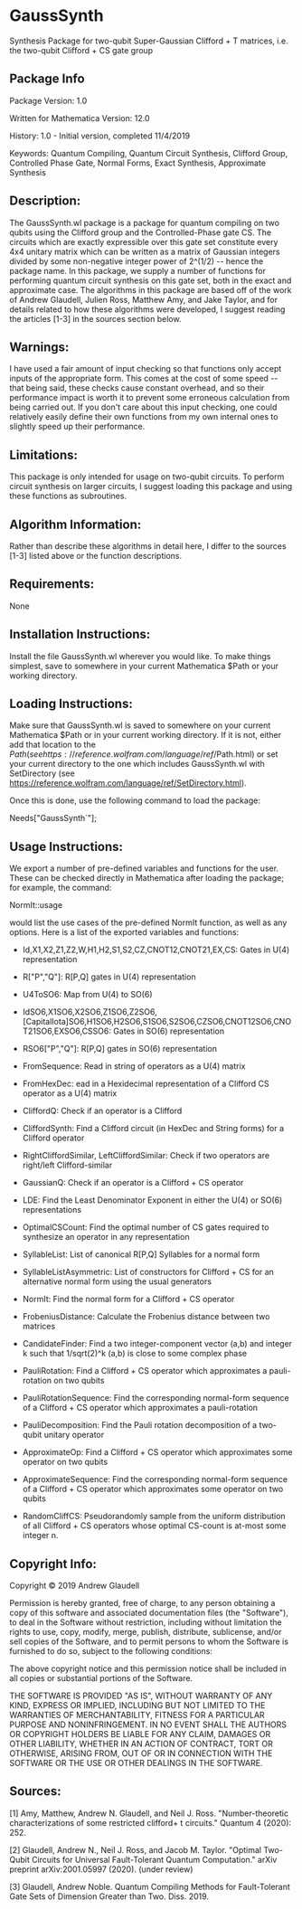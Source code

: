 # GaussSynth
Synthesis Package for two-qubit Super-Gaussian Clifford + T matrices, i.e. the two-qubit Clifford + CS gate group

## Package Info

Package Version: 1.0


Written for Mathematica Version: 12.0


History:
1.0 - Initial version, completed 11/4/2019


Keywords: Quantum Compiling, Quantum Circuit Synthesis, Clifford Group, Controlled Phase Gate, Normal Forms, Exact Synthesis, Approximate Synthesis


## Description:
The GaussSynth.wl package is a package for quantum compiling on two qubits using the Clifford group and the Controlled-Phase gate CS. The circuits which are exactly expressible over this gate set constitute every 4x4 unitary matrix which can be written as a matrix of Gaussian integers divided by some non-negative integer power of 2^(1/2) -- hence the package name. In this package, we supply a number of functions for performing quantum circuit synthesis on this gate set, both in the exact and approximate case. The algorithms in this package are based off of the work of Andrew Glaudell, Julien Ross, Matthew Amy, and Jake Taylor, and for details related to how these algorithms were developed, I suggest reading the articles [1-3] in the sources section below.


## Warnings:
I have used a fair amount of input checking so that functions only accept inputs of the appropriate form. This comes at the cost of some speed -- that being said, these checks cause constant overhead, and so their performance impact is worth it to prevent some erroneous calculation from being carried out. If you don't care about this input checking, one could relatively easily define their own functions from my own internal ones to slightly speed up their performance.


## Limitations:
This package is only intended for usage on two-qubit circuits. To perform circuit synthesis on larger circuits, I suggest loading this package and using these functions as subroutines.


## Algorithm Information:
Rather than describe these algorithms in detail here, I differ to the sources [1-3] listed above or the function descriptions.


## Requirements:
None


## Installation Instructions:
Install the file GaussSynth.wl wherever you would like. To make things simplest, save to somewhere in your current Mathematica $Path or your working directory.


## Loading Instructions:
Make sure that GaussSynth.wl is saved to somewhere on your current Mathematica $Path or in your current working directory. If it is not, either add that location to the $Path (see https://reference.wolfram.com/language/ref/$Path.html) or set your current directory to the one which includes GaussSynth.wl with SetDirectory (see https://reference.wolfram.com/language/ref/SetDirectory.html).

Once this is done, use the following command to load the package:

Needs["GaussSynth`"];


## Usage Instructions:

We export a number of pre-defined variables and functions for the user. These can be checked directly in Mathematica after loading the package; for example, the command:

NormIt::usage

would list the use cases of the pre-defined NormIt function, as well as any options. Here is a list of the exported variables and functions:

- Id,X1,X2,Z1,Z2,W,H1,H2,S1,S2,CZ,CNOT12,CNOT21,EX,CS: Gates in U(4) representation

- R["P","Q"]: R[P,Q] gates in U(4) representation

- U4ToSO6: Map from U(4) to SO(6)

- IdSO6,X1SO6,X2SO6,Z1SO6,Z2SO6,\[CapitalIota]SO6,H1SO6,H2SO6,S1SO6,S2SO6,CZSO6,CNOT12SO6,CNOT21SO6,EXSO6,CSSO6: Gates in SO(6) representation

- RSO6["P","Q"]: R[P,Q] gates in SO(6) representation

- FromSequence: Read in string of operators as a U(4) matrix

- FromHexDec: ead in a Hexidecimal representation of a Clifford CS operator as a U(4) matrix

- CliffordQ: Check if an operator is a Clifford

- CliffordSynth: Find a Clifford circuit (in HexDec and String forms) for a Clifford operator

- RightCliffordSimilar, LeftCliffordSimilar: Check if two operators are right/left Clifford-similar

- GaussianQ: Check if an operator is a Clifford + CS operator

- LDE: Find the Least Denominator Exponent in either the U(4) or SO(6) representations

- OptimalCSCount: Find the optimal number of CS gates required to synthesize an operator in any representation

- SyllableList: List of canonical R[P,Q] Syllables for a normal form

- SyllableListAsymmetric: List of constructors for Clifford + CS for an alternative normal form using the usual generators

- NormIt: Find the normal form for a Clifford + CS operator

- FrobeniusDistance: Calculate the Frobenius distance between two matrices

- CandidateFinder: Find a two integer-component vector (a,b) and integer k such that 1/sqrt(2)^k (a,b) is close to some complex phase

- PauliRotation: Find a Clifford + CS operator which approximates a pauli-rotation on two qubits

- PauliRotationSequence: Find the corresponding normal-form sequence of a Clifford + CS operator which approximates a pauli-rotation

- PauliDecomposition: Find the Pauli rotation decomposition of a two-qubit unitary operator

- ApproximateOp: Find a Clifford + CS operator which approximates some operator on two qubits

- ApproximateSequence: Find the corresponding normal-form sequence of a Clifford + CS operator which approximates some operator on two qubits

- RandomCliffCS: Pseudorandomly sample from the uniform distribution of all Clifford + CS operators whose optimal CS-count is at-most some integer n.

## Copyright Info:
Copyright © 2019 Andrew Glaudell

Permission is hereby granted, free of charge, to any person obtaining a copy of this software and associated documentation files (the "Software"), to deal in the Software without restriction, including without limitation the rights to use, copy, modify, merge, publish, distribute, sublicense, and/or sell copies of the Software, and to permit persons to whom the Software is furnished to do so, subject to the following conditions:

The above copyright notice and this permission notice shall be included in all copies or substantial portions of the Software.

THE SOFTWARE IS PROVIDED "AS IS", WITHOUT WARRANTY OF ANY KIND, EXPRESS OR IMPLIED, INCLUDING BUT NOT LIMITED TO THE WARRANTIES OF MERCHANTABILITY, FITNESS FOR A PARTICULAR PURPOSE AND NONINFRINGEMENT. IN NO EVENT SHALL THE AUTHORS OR COPYRIGHT HOLDERS BE LIABLE FOR ANY CLAIM, DAMAGES OR OTHER LIABILITY, WHETHER IN AN ACTION OF CONTRACT, TORT OR OTHERWISE, ARISING FROM, OUT OF OR IN CONNECTION WITH THE SOFTWARE OR THE USE OR OTHER DEALINGS IN THE SOFTWARE.


## Sources:
[1] Amy, Matthew, Andrew N. Glaudell, and Neil J. Ross. "Number-theoretic characterizations of some restricted clifford+ t circuits." Quantum 4 (2020): 252.

[2] Glaudell, Andrew N., Neil J. Ross, and Jacob M. Taylor. "Optimal Two-Qubit Circuits for Universal Fault-Tolerant Quantum Computation." arXiv preprint arXiv:2001.05997 (2020). (under review)

[3] Glaudell, Andrew Noble. Quantum Compiling Methods for Fault-Tolerant Gate Sets of Dimension Greater than Two. Diss. 2019.
